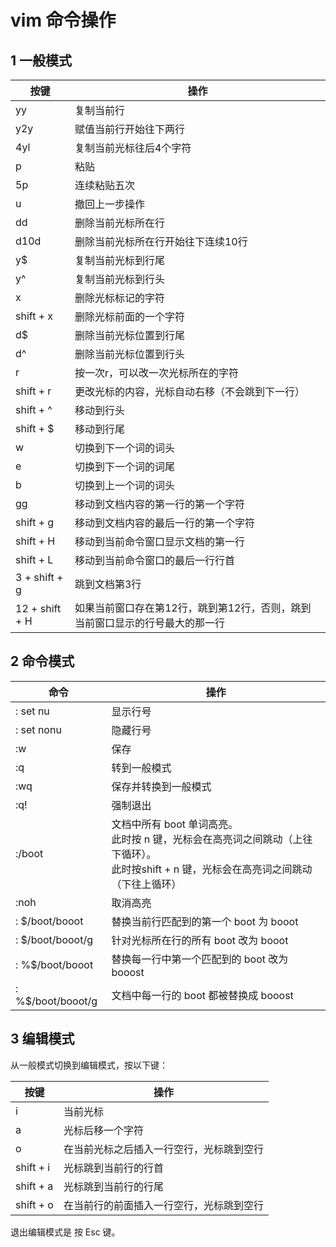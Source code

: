 # vim 命令操作

[尚硅谷]: https://www.bilibili.com/video/BV1WY4y1H7d3?p=19&amp;spm_id_from=pageDriver	"文档内容来源于哔哩哔哩尚硅谷课程视频"



## 1 一般模式

| 按键           | 操作                                                         |
| -------------- | ------------------------------------------------------------ |
| yy             | 复制当前行                                                   |
| y2y            | 赋值当前行开始往下两行                                       |
| 4yl            | 复制当前光标往后4个字符                                      |
| p              | 粘贴                                                         |
| 5p             | 连续粘贴五次                                                 |
| u              | 撤回上一步操作                                               |
| dd             | 删除当前光标所在行                                           |
| d10d           | 删除当前光标所在行开始往下连续10行                           |
| y$             | 复制当前光标到行尾                                           |
| y^             | 复制当前光标到行头                                           |
| x              | 删除光标标记的字符                                           |
| shift + x      | 删除光标前面的一个字符                                       |
| d$             | 删除当前光标位置到行尾                                       |
| d^             | 删除当前光标位置到行头                                       |
| r              | 按一次r，可以改一次光标所在的字符                            |
| shift + r      | 更改光标的内容，光标自动右移（不会跳到下一行）               |
| shift + ^      | 移动到行头                                                   |
| shift + $      | 移动到行尾                                                   |
| w              | 切换到下一个词的词头                                         |
| e              | 切换到下一个词的词尾                                         |
| b              | 切换到上一个词的词头                                         |
| gg             | 移动到文档内容的第一行的第一个字符                           |
| shift + g      | 移动到文档内容的最后一行的第一个字符                         |
| shift + H      | 移动到当前命令窗口显示文档的第一行                           |
| shift + L      | 移动到当前命令窗口的最后一行行首                             |
| 3 + shift + g  | 跳到文档第3行                                                |
| 12 + shift + H | 如果当前窗口存在第12行，跳到第12行，否则，跳到当前窗口显示的行号最大的那一行 |

## 2 命令模式

| 命令              | 操作                                                         |
| ----------------- | ------------------------------------------------------------ |
| : set nu          | 显示行号                                                     |
| : set nonu        | 隐藏行号                                                     |
| :w                | 保存                                                         |
| :q                | 转到一般模式                                                 |
| :wq               | 保存并转换到一般模式                                         |
| :q!               | 强制退出                                                     |
| :/boot            | 文档中所有 boot 单词高亮。<br />此时按 n 键，光标会在高亮词之间跳动（上往下循环）。<br />此时按shift + n 键，光标会在高亮词之间跳动（下往上循环） |
| :noh              | 取消高亮                                                     |
| : $/boot/booot    | 替换当前行匹配到的第一个 boot 为 booot                       |
| : $/boot/booot/g  | 针对光标所在行的所有 boot 改为 booot                         |
| : %$/boot/booot   | 替换每一行中第一个匹配到的 boot 改为 booost                  |
| : %$/boot/booot/g | 文档中每一行的 boot 都被替换成 booost                        |

## 3 编辑模式

从一般模式切换到编辑模式，按以下键：

| 按键      | 操作                                     |
| --------- | ---------------------------------------- |
| i         | 当前光标                                 |
| a         | 光标后移一个字符                         |
| o         | 在当前光标之后插入一行空行，光标跳到空行 |
| shift + i | 光标跳到当前行的行首                     |
| shift + a | 光标跳到当前行的行尾                     |
| shift + o | 在当前行的前面插入一行空行，光标跳到空行 |

退出编辑模式是 按 Esc 键。